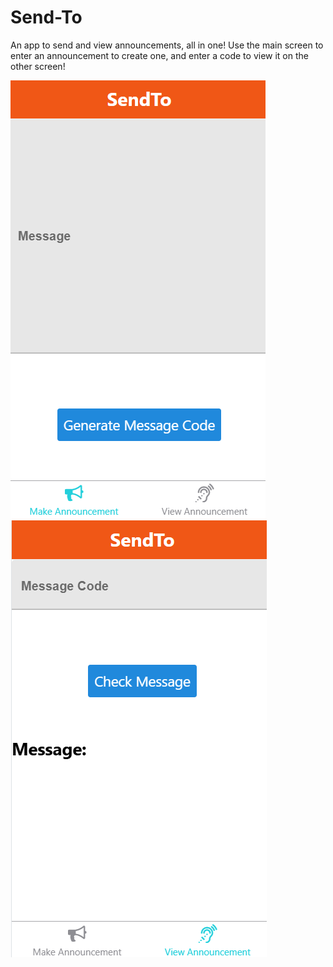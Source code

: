 # **Send-To** <br />
An app to send and view announcements, all in one! Use the main screen to enter an announcement to create one, and enter a code to view it on the other screen! <br />
<div style="display: inline-block">
  <img src="SendAnnoucement.png" />
  <img src="ViewAnnoucement.png" />
</div>
